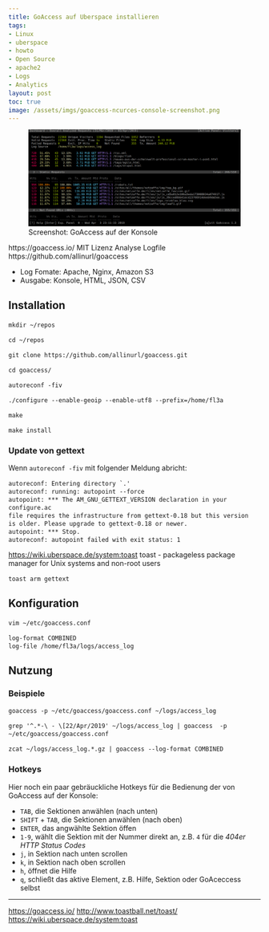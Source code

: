 ```yaml
---
title: GoAccess auf Uberspace installieren
tags:
- Linux
- uberspace
- howto
- Open Source
- apache2
- Logs
- Analytics
layout: post
toc: true
image: /assets/imgs/goaccess-ncurces-console-screenshot.png
---
```

<figure>
  <img src="/assets/imgs/goaccess-ncurces-console-screenshot.png" alt="" />
  <figcaption>Screenshot: GoAccess auf der Konsole</figcaption>
</figure>
https://goaccess.io/ MIT Lizenz Analyse Logfile https://github.com/allinurl/goaccess

* Log Fomate: Apache, Nginx, Amazon S3
* Ausgabe: Konsole, HTML, JSON, CSV

## Installation
```
mkdir ~/repos
```
```
cd ~/repos
```
```
git clone https://github.com/allinurl/goaccess.git
```
```
cd goaccess/
```
```
autoreconf -fiv
```
```
./configure --enable-geoip --enable-utf8 --prefix=/home/fl3a
```
```
make
```
```
make install
```

### Update von gettext

Wenn `autoreconf -fiv` mit folgender Meldung abricht: 

```
autoreconf: Entering directory `.'
autoreconf: running: autopoint --force
autopoint: *** The AM_GNU_GETTEXT_VERSION declaration in your configure.ac  
file requires the infrastructure from gettext-0.18 but this version
is older. Please upgrade to gettext-0.18 or newer.
autopoint: *** Stop.
autoreconf: autopoint failed with exit status: 1
```

https://wiki.uberspace.de/system:toast  toast - packageless package manager for Unix systems and non-root users 
```
toast arm gettext
```

## Konfiguration

```
vim ~/etc/goaccess.conf
```
```
log-format COMBINED
log-file /home/fl3a/logs/access_log
```

## Nutzung

### Beispiele

```
goaccess -p ~/etc/goaccess/goaccess.conf ~/logs/access_log 
```

```
grep '^.*-\ - \[22/Apr/2019' ~/logs/access_log | goaccess  -p ~/etc/goaccess/goaccess.conf
```
```
zcat ~/logs/access_log.*.gz | goaccess --log-format COMBINED 
```

### Hotkeys

Hier noch ein paar gebräuckliche Hotkeys für die Bedienung der von GoAccess auf der Konsole:

* `TAB`, die Sektionen anwählen (nach unten)
* `SHIFT` + `TAB`, die Sektionen anwählen (nach oben)
* `ENTER`, das angwählte Sektion öffen
* `1-9`, wählt die Sektion mit der Nummer direkt an, z.B. `4` für die *404er HTTP Status Codes*
* `j`, in Sektion nach unten scrollen
* `k`, in Sektion nach oben scrollen
* `h`, öffnet die Hilfe
* `q`, schließt das aktive Element, z.B. Hilfe, Sektion oder GoAceccess selbst

* * *

https://goaccess.io/
http://www.toastball.net/toast/
https://wiki.uberspace.de/system:toast

